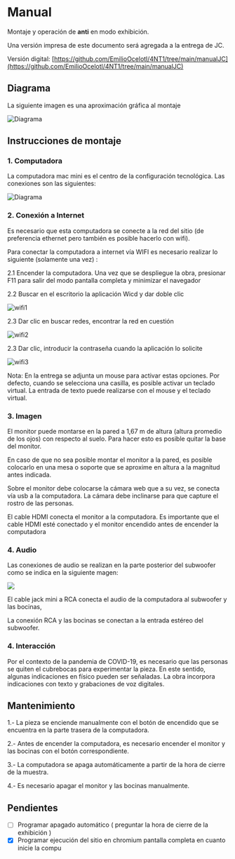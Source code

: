 # Manual

Montaje y operación de **anti** en modo exhibición.

Una versión impresa de este documento será agregada a la entrega de JC.  

Versión digital: [https://github.com/EmilioOcelotl/4NT1/tree/main/manualJC](https://github.com/EmilioOcelotl/4NT1/tree/main/manualJC)

## Diagrama

La siguiente imagen es una aproximación gráfica al montaje 

![Diagrama](https://github.com/EmilioOcelotl/4NT1/blob/main/manualJC/img/montaje.jpg)

## Instrucciones de montaje

### 1. Computadora 

La computadora mac mini es el centro de la configuración tecnológica. Las conexiones son las siguientes: 

![Diagrama](https://github.com/EmilioOcelotl/4NT1/blob/main/manualJC/img/macmini.png)

### 2. Conexión a Internet

Es necesario que esta computadora se conecte a la red del sitio (de preferencia ethernet pero también es posible hacerlo con wifi).

Para conectar la computadora a internet vía WIFI es necesario realizar lo siguiente (solamente una vez) :

2.1 Encender la computadora. Una vez que se despliegue la obra, presionar F11 para salir del modo pantalla completa y minimizar el navegador

2.2 Buscar en el escritorio la aplicación Wicd y dar doble clic 

![wifi1](https://github.com/EmilioOcelotl/4NT1/blob/main/manualJC/img/wifi1.png)

2.3 Dar clic en buscar redes, encontrar la red en cuestión

![wifi2](https://github.com/EmilioOcelotl/4NT1/blob/main/manualJC/img/wifi2.png)

2.3 Dar clic, introducir la contraseña cuando la aplicación lo solicite 

![wifi3](https://github.com/EmilioOcelotl/4NT1/blob/main/manualJC/img/wifi3.png)

Nota: En la entrega se adjunta un mouse para activar estas opciones. Por defecto, cuando se selecciona una casilla, es posible activar un teclado virtual. La entrada de texto puede realizarse con el mouse y el teclado virtual. 

### 3. Imagen

El monitor puede montarse en la pared a 1,67 m de altura (altura promedio de los ojos) con respecto al suelo. Para hacer esto es posible quitar la base del monitor.

En caso de que no sea posible montar el monitor a la pared, es posible colocarlo en una mesa o soporte que se aproxime en altura a la magnitud antes indicada.

Sobre el monitor debe colocarse la cámara web que a su vez, se conecta vía usb a la computadora. La cámara debe inclinarse para que capture el rostro de las personas. 

El cable HDMI conecta el monitor a la computadora. Es importante que el cable HDMI esté conectado y el monitor encendido antes de encender la computadora

### 4. Audio

Las conexiones de audio se realizan en la parte posterior del subwoofer como se indica en la siguiente magen:

![](https://github.com/EmilioOcelotl/4NT1/blob/main/manualJC/img/wub.png) 

El cable jack mini a RCA conecta el audio de la computadora al subwoofer y las bocinas, 

La conexión RCA y las bocinas se conectan a la entrada estéreo del subwoofer.

### 4. Interacción

Por el contexto de la pandemia de COVID-19, es necesario que las personas se quiten el cubrebocas para experimentar la pieza. En este sentido, algunas indicaciones en físico pueden ser señaladas. La obra incorpora indicaciones con texto y grabaciones de voz digitales.

## Mantenimiento

1.- La pieza se enciende manualmente con el botón de encendido que se encuentra en la parte trasera de la computadora.

2.- Antes de encender la computadora, es necesario encender el monitor y las bocinas con el botón correspondiente. 

3.- La computadora se apaga automáticamente a partir de la hora de cierre de la muestra.

4.- Es necesario apagar el monitor y las bocinas manualmente. 

## Pendientes

- [ ] Programar apagado automático ( preguntar la hora de cierre de la exhibición )
- [x] Programar ejecución del sitio en chromium pantalla completa en cuanto inicie la compu